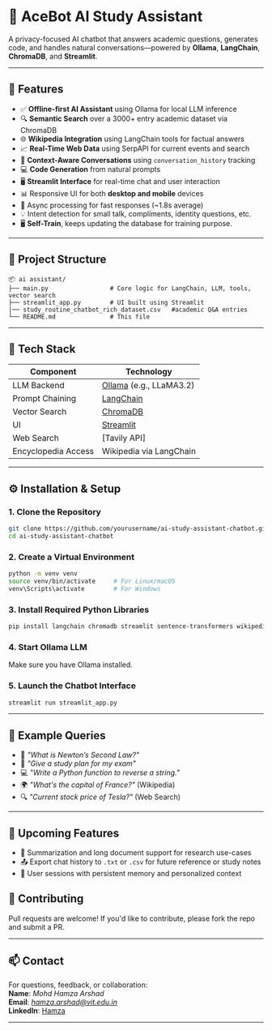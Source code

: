 # 🧠 AceBot AI Study Assistant

A privacy-focused AI chatbot that answers academic questions, generates code, and handles natural conversations—powered by **Ollama**, **LangChain**, **ChromaDB**, and **Streamlit**.

---

## 🚀 Features

- ✅ **Offline-first AI Assistant** using Ollama for local LLM inference  
- 🔍 **Semantic Search** over a 3000+ entry academic dataset via ChromaDB  
- 🌐 **Wikipedia Integration** using LangChain tools for factual answers  
- 📈 **Real-Time Web Data** using SerpAPI for current events and search  
- 💬 **Context-Aware Conversations** using `conversation_history` tracking  
- 💻 **Code Generation** from natural prompts  
- 🖥️ **Streamlit Interface** for real-time chat and user interaction  
- 📊 Responsive UI for both **desktop and mobile** devices  
- 🔄 Async processing for fast responses (~1.8s average)  
- 💡 Intent detection for small talk, compliments, identity questions, etc.
- 🖥️ **Self-Train**, keeps updating the database for training purpose.

---

## 📁 Project Structure

```
📦 ai assistant/
├── main.py                 # Core logic for LangChain, LLM, tools, vector search
├── streamlit_app.py        # UI built using Streamlit
|── study_routine_chatbot_rich_dataset.csv   #academic Q&A entries
└── README.md               # This file
```

---

## 🧠 Tech Stack

| Component            | Technology            |
|---------------------|------------------------|
| LLM Backend          | [Ollama](https://ollama.com/) (e.g., LLaMA3.2) |
| Prompt Chaining      | [LangChain](https://www.langchain.com/) |
| Vector Search        | [ChromaDB](https://www.trychroma.com/) |
| UI                   | [Streamlit](https://streamlit.io/) |
| Web Search           | [Tavily API]
| Encyclopedia Access  | Wikipedia via LangChain |

---

## ⚙️ Installation & Setup

### 1. Clone the Repository

```bash
git clone https://github.com/yourusername/ai-study-assistant-chatbot.git
cd ai-study-assistant-chatbot
```

### 2. Create a Virtual Environment

```bash
python -m venv venv
source venv/bin/activate     # For Linux/macOS
venv\Scripts\activate        # For Windows
```

### 3. Install Required Python Libraries

```bash
pip install langchain chromadb streamlit sentence-transformers wikipedia python-dotenv
```

### 4. Start Ollama LLM

Make sure you have Ollama installed.

### 5. Launch the Chatbot Interface

```bash
streamlit run streamlit_app.py
```
---

## 🧾 Example Queries

- 📘 *"What is Newton’s Second Law?"*
- 🧪 *"Give a study plan for my exam"*
- 💻 *"Write a Python function to reverse a string."*
- 🌍 *"What's the capital of France?"* (Wikipedia)
- 🔍 *"Current stock price of Tesla?"* (Web Search)

---

## 📌 Upcoming Features

- 🧠 Summarization and long document support for research use-cases  
- 📤 Export chat history to `.txt` or `.csv` for future reference or study notes  
- 🔐 User sessions with persistent memory and personalized context  

## 🤝 Contributing

Pull requests are welcome! If you'd like to contribute, please fork the repo and submit a PR.

---

## 📫 Contact

For questions, feedback, or collaboration:  
**Name**: *Mohd Hamza Arshad*  
**Email**: *hamza.arshad@vit.edu.in*  
**LinkedIn**: [Hamza](https://www.linkedin.com/in/frhamzaa/)

---
